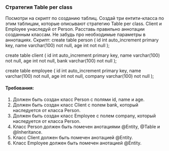 
### Стратегия Table per class

Посмотри на скрипт по созданию таблиц. Создай три ентити-класса по этим таблицам, которые описывают стратегию Table per class.
Client и Employee унаследуй от Person. Расставь правильно аннотации созданным классам. Не забудь про необходимые параметры в аннотациях.
Скрипт:
create table person
(
id   int auto_increment primary key,
name varchar(100) not null,
age  int          not null
);

create table client
(
id   int auto_increment primary key,
name varchar(100) not null,
age  int          not null,
bank varchar(100) not null
);

create table employee
(
id      int auto_increment primary key,
name    varchar(100) not null,
age     int          not null,
company varchar(100) not null
);


#### Требования:
1.	Должен быть создан класс Person с полями id, name и age.
2.	Должен быть создан класс Client с полем bank, который наследуется от класса Person.
3.	Должен быть создан класс Employee с полем company, который наследуется от класса Person.
4.	Класс Person должен быть помечен анотациями @Entity, @Table и @Inheritance.
5.	Класс Client должен быть помечен анотацией @Entity.
6.	Класс Employee должен быть помечен анотацией @Entity.
